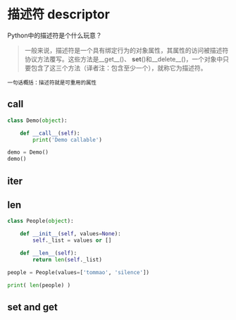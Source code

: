 # 描述符 descriptor

Python中的描述符是个什么玩意？

> 一般来说，描述符是一个具有绑定行为的对象属性，其属性的访问被描述符协议方法覆写。这些方法是__get__()、 __set__()和__delete__()，一个对象中只要包含了这三个方法（译者注：包含至少一个），就称它为描述符。

`一句话概括：描述符就是可重用的属性`

## __call__

```python
class Demo(object):

    def __call__(self):
        print('Demo callable')

demo = Demo()
demo()
```

## __iter__


## __len__

```python
class People(object):

    def __init__(self, values=None):
        self._list = values or []

    def __len__(self):
        return len(self._list)

people = People(values=['tommao', 'silence'])

print( len(people) )
```

## __set__ and __get__

```python

```

